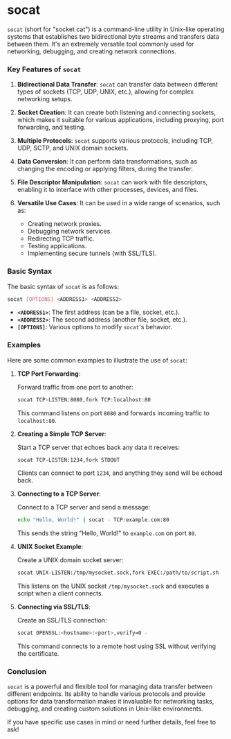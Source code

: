 # socat

`socat` (short for "socket cat") is a command-line utility in Unix-like operating systems that establishes two bidirectional byte streams and transfers data between them. It's an extremely versatile tool commonly used for networking, debugging, and creating network connections.

### Key Features of `socat`

1. **Bidirectional Data Transfer**: `socat` can transfer data between different types of sockets (TCP, UDP, UNIX, etc.), allowing for complex networking setups.

2. **Socket Creation**: It can create both listening and connecting sockets, which makes it suitable for various applications, including proxying, port forwarding, and testing.

3. **Multiple Protocols**: `socat` supports various protocols, including TCP, UDP, SCTP, and UNIX domain sockets.

4. **Data Conversion**: It can perform data transformations, such as changing the encoding or applying filters, during the transfer.

5. **File Descriptor Manipulation**: `socat` can work with file descriptors, enabling it to interface with other processes, devices, and files.

6. **Versatile Use Cases**: It can be used in a wide range of scenarios, such as:
   - Creating network proxies.
   - Debugging network services.
   - Redirecting TCP traffic.
   - Testing applications.
   - Implementing secure tunnels (with SSL/TLS).

### Basic Syntax

The basic syntax of `socat` is as follows:

```bash
socat [OPTIONS] <ADDRESS1> <ADDRESS2>
```

- **`<ADDRESS1>`**: The first address (can be a file, socket, etc.).
- **`<ADDRESS2>`**: The second address (another file, socket, etc.).
- **`[OPTIONS]`**: Various options to modify `socat`'s behavior.

### Examples

Here are some common examples to illustrate the use of `socat`:

1. **TCP Port Forwarding**:

   Forward traffic from one port to another:

   ```bash
   socat TCP-LISTEN:8080,fork TCP:localhost:80
   ```

   This command listens on port `8080` and forwards incoming traffic to `localhost:80`.

2. **Creating a Simple TCP Server**:

   Start a TCP server that echoes back any data it receives:

   ```bash
   socat TCP-LISTEN:1234,fork STDOUT
   ```

   Clients can connect to port `1234`, and anything they send will be echoed back.

3. **Connecting to a TCP Server**:

   Connect to a TCP server and send a message:

   ```bash
   echo "Hello, World!" | socat - TCP:example.com:80
   ```

   This sends the string "Hello, World!" to `example.com` on port `80`.

4. **UNIX Socket Example**:

   Create a UNIX domain socket server:

   ```bash
   socat UNIX-LISTEN:/tmp/mysocket.sock,fork EXEC:/path/to/script.sh
   ```

   This listens on the UNIX socket `/tmp/mysocket.sock` and executes a script when a client connects.

5. **Connecting via SSL/TLS**:

   Create an SSL/TLS connection:

   ```bash
   socat OPENSSL:<hostname>:<port>,verify=0 -
   ```

   This command connects to a remote host using SSL without verifying the certificate.

### Conclusion

`socat` is a powerful and flexible tool for managing data transfer between different endpoints. Its ability to handle various protocols and provide options for data transformation makes it invaluable for networking tasks, debugging, and creating custom solutions in Unix-like environments.

If you have specific use cases in mind or need further details, feel free to ask!
